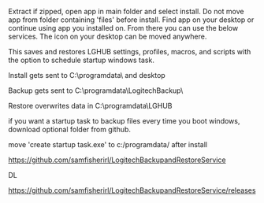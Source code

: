  

Extract if zipped, open app in main folder and select install. Do not move app from folder containing 'files' before install.
Find app on your desktop or continue using app you installed on. From there you can use the below services. The icon on your desktop can be moved anywhere. 

This saves and restores LGHUB settings, profiles, macros, and scripts with the option to schedule startup windows task.

Install gets sent to C:\programdata\ and desktop

Backup gets sent to C:\programdata\LogitechBackup\

Restore overwrites data in C:\programdata\LGHUB

if you want a startup task to backup files every time you boot windows, download optional folder from github. 

move 
'create startup task.exe'
to  c:/programdata/ after install

https://github.com/samfisherirl/LogitechBackupandRestoreService

DL

https://github.com/samfisherirl/LogitechBackupandRestoreService/releases
